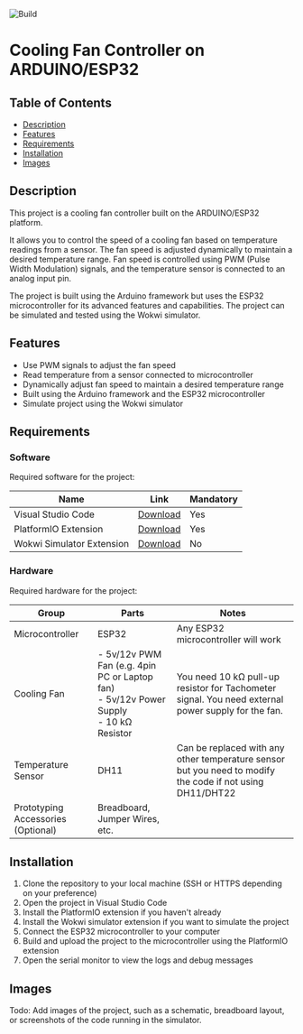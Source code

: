 ![Build](https://github.com/darkrymit/esp32-fan/actions/workflows/build-platformio.yml/badge.svg)

# Cooling Fan Controller on ARDUINO/ESP32

## Table of Contents

- [Description](#description)
- [Features](#features)
- [Requirements](#requirements)
- [Installation](#installation)
- [Images](#images)

## Description

This project is a cooling fan controller built on the ARDUINO/ESP32 platform. 

It allows you to control the speed of a cooling fan based on temperature readings from a sensor. The fan speed is adjusted dynamically to maintain a desired temperature range. Fan speed is controlled using PWM (Pulse Width Modulation) signals, and the temperature sensor is connected to an analog input pin. 

The project is built using the Arduino framework but uses the ESP32 microcontroller for its advanced features and capabilities. The project can be simulated and tested using the Wokwi simulator.


## Features

- Use PWM signals to adjust the fan speed
- Read temperature from a sensor connected to microcontroller
- Dynamically adjust fan speed to maintain a desired temperature range
- Built using the Arduino framework and the ESP32 microcontroller
- Simulate project using the Wokwi simulator

## Requirements

### Software
Required software for the project:

| Name      | Link      | Mandatory |
|-----------|-----------|-----------|
| Visual Studio Code | [Download](https://code.visualstudio.com/) | Yes |
| PlatformIO Extension | [Download](https://platformio.org/install/ide?install=vscode) | Yes |
| Wokwi Simulator Extension | [Download](https://docs.wokwi.com/vscode/getting-started) | No |

### Hardware
Required hardware for the project:


| Group      | Parts | Notes |
|-----------|-----------|-----------|
| Microcontroller | ESP32 | Any ESP32 microcontroller will work |
| Cooling Fan | - 5v/12v PWM Fan (e.g. 4pin PC or Laptop fan) <br> - 5v/12v Power Supply <br> - 10 kΩ Resistor | You need 10 kΩ pull-up resistor for Tachometer signal. You need external power supply for the fan.|
| Temperature Sensor | DH11 | Can be replaced with any other temperature sensor but you need to modify the code if not using DH11/DHT22 |
| Prototyping Accessories (Optional) | Breadboard, Jumper Wires, etc. |  |

## Installation

1. Clone the repository to your local machine (SSH or HTTPS depending on your preference)
2. Open the project in Visual Studio Code
3. Install the PlatformIO extension if you haven't already
4. Install the Wokwi simulator extension if you want to simulate the project
5. Connect the ESP32 microcontroller to your computer
6. Build and upload the project to the microcontroller using the PlatformIO extension
7. Open the serial monitor to view the logs and debug messages


## Images

Todo: Add images of the project, such as a schematic, breadboard layout, or screenshots of the code running in the simulator.

